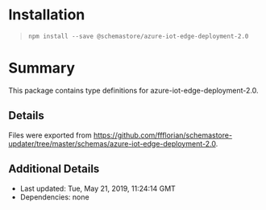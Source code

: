 # Installation
> `npm install --save @schemastore/azure-iot-edge-deployment-2.0`

# Summary
This package contains type definitions for azure-iot-edge-deployment-2.0.

## Details
Files were exported from https://github.com/ffflorian/schemastore-updater/tree/master/schemas/azure-iot-edge-deployment-2.0.

## Additional Details
* Last updated: Tue, May 21, 2019, 11:24:14 GMT
* Dependencies: none
